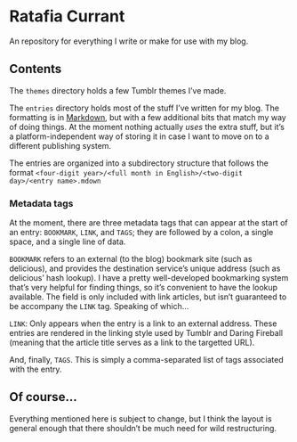 # Ratafia Currant

An repository for everything I write or make for use with my blog.

## Contents

The `themes` directory holds a few Tumblr themes I’ve made.

The `entries` directory holds most of the stuff I’ve written for my blog. The
formatting is in [Markdown][mdown], but with a few additional bits that match
my way of doing things. At the moment nothing actually _uses_ the extra stuff,
but it’s a platform-independent way of storing it in case I want to move on
to a different publishing system.

The entries are organized into a subdirectory structure that follows the format
`<four-digit year>/<full month in English>/<two-digit day>/<entry name>.mdown`

### Metadata tags

At the moment, there are three metadata tags that can appear
at the start of an entry: `BOOKMARK`, `LINK`, and `TAGS`; they are followed
by a colon, a single space, and a single line of data.

 [mdown]: http://daringfireball.net/projects/markdown/

`BOOKMARK` refers to an external (to the blog) bookmark site (such as
delicious), and provides the destination service’s unique address (such as
delicious’ hash lookup). I have a pretty well-developed bookmarking system
that’s very helpful for finding things, so it’s convenient to have the lookup
available. The field is only included with link articles, but isn’t guaranteed
to be accompany the `LINK` tag. Speaking of which…

`LINK`: Only appears when the entry is a link to an external address. These
entries are rendered in the linking style used by Tumblr and Daring Fireball
(meaning that the article title serves as a link to the targetted URL).

And, finally, `TAGS`. This is simply a comma-separated list of tags associated
with the entry.

## Of course…

Everything mentioned here is subject to change, but I think the layout is
general enough that there shouldn’t be much need for wild restructuring.
